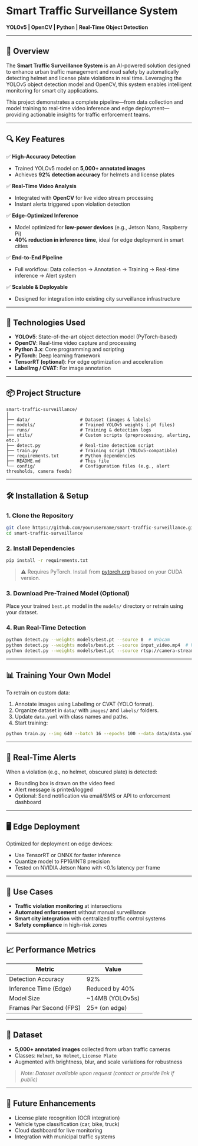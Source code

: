 # Smart Traffic Surveillance System  
**YOLOv5 | OpenCV | Python | Real-Time Object Detection**

---

## 🚀 Overview  
The **Smart Traffic Surveillance System** is an AI-powered solution designed to enhance urban traffic management and road safety by automatically detecting helmet and license plate violations in real time. Leveraging the YOLOv5 object detection model and OpenCV, this system enables intelligent monitoring for smart city applications.

This project demonstrates a complete pipeline—from data collection and model training to real-time video inference and edge deployment—providing actionable insights for traffic enforcement teams.

---

## 🔍 Key Features  
✅ **High-Accuracy Detection**  
- Trained YOLOv5 model on **5,000+ annotated images**  
- Achieves **92% detection accuracy** for helmets and license plates  

✅ **Real-Time Video Analysis**  
- Integrated with **OpenCV** for live video stream processing  
- Instant alerts triggered upon violation detection  

✅ **Edge-Optimized Inference**  
- Model optimized for **low-power devices** (e.g., Jetson Nano, Raspberry Pi)  
- **40% reduction in inference time**, ideal for edge deployment in smart cities  

✅ **End-to-End Pipeline**  
- Full workflow: Data collection → Annotation → Training → Real-time inference → Alert system  

✅ **Scalable & Deployable**  
- Designed for integration into existing city surveillance infrastructure  

---

## 🧰 Technologies Used  
- **YOLOv5**: State-of-the-art object detection model (PyTorch-based)  
- **OpenCV**: Real-time video capture and processing  
- **Python 3.x**: Core programming and scripting  
- **PyTorch**: Deep learning framework  
- **TensorRT (optional)**: For edge optimization and acceleration  
- **LabelImg / CVAT**: For image annotation  

---

## 📦 Project Structure  
```
smart-traffic-surveillance/
│
├── data/                   # Dataset (images & labels)
├── models/                 # Trained YOLOv5 weights (.pt files)
├── runs/                   # Training & detection logs
├── utils/                  # Custom scripts (preprocessing, alerting, etc.)
├── detect.py               # Real-time detection script
├── train.py                # Training script (YOLOv5-compatible)
├── requirements.txt        # Python dependencies
├── README.md               # This file
└── config/                 # Configuration files (e.g., alert thresholds, camera feeds)
```

---

## 🛠️ Installation & Setup  

### 1. Clone the Repository
```bash
git clone https://github.com/yourusername/smart-traffic-surveillance.git
cd smart-traffic-surveillance
```

### 2. Install Dependencies
```bash
pip install -r requirements.txt
```

> ⚠️ Requires PyTorch. Install from [pytorch.org](https://pytorch.org) based on your CUDA version.

### 3. Download Pre-Trained Model (Optional)
Place your trained `best.pt` model in the `models/` directory or retrain using your dataset.

### 4. Run Real-Time Detection
```bash
python detect.py --weights models/best.pt --source 0  # Webcam
python detect.py --weights models/best.pt --source input_video.mp4  # Video file
python detect.py --weights models/best.pt --source rtsp://camera-stream-url  # IP camera
```

---

## 📊 Training Your Own Model  
To retrain on custom data:

1. Annotate images using LabelImg or CVAT (YOLO format).
2. Organize dataset in `data/` with `images/` and `labels/` folders.
3. Update `data.yaml` with class names and paths.
4. Start training:
```bash
python train.py --img 640 --batch 16 --epochs 100 --data data/data.yaml --weights yolov5s.pt
```

---

## 📢 Real-Time Alerts  
When a violation (e.g., no helmet, obscured plate) is detected:
- Bounding box is drawn on the video feed
- Alert message is printed/logged
- Optional: Send notification via email/SMS or API to enforcement dashboard

---

## 🖥️ Edge Deployment  
Optimized for deployment on edge devices:
- Use TensorRT or ONNX for faster inference
- Quantize model to FP16/INT8 precision
- Tested on NVIDIA Jetson Nano with <0.1s latency per frame

---

## 🌆 Use Cases  
- **Traffic violation monitoring** at intersections  
- **Automated enforcement** without manual surveillance  
- **Smart city integration** with centralized traffic control systems  
- **Safety compliance** in high-risk zones  

---

## 📈 Performance Metrics  
| Metric                     | Value           |
|---------------------------|-----------------|
| Detection Accuracy        | 92%             |
| Inference Time (Edge)     | Reduced by 40%  |
| Model Size                | ~14MB (YOLOv5s) |
| Frames Per Second (FPS)   | 25+ (on edge)   |

---

## 📂 Dataset  
- **5,000+ annotated images** collected from urban traffic cameras  
- Classes: `Helmet`, `No Helmet`, `License Plate`  
- Augmented with brightness, blur, and scale variations for robustness  

> *Note: Dataset available upon request (contact or provide link if public)*

---

## 📢 Future Enhancements  
- License plate recognition (OCR integration)  
- Vehicle type classification (car, bike, truck)  
- Cloud dashboard for live monitoring  
- Integration with municipal traffic systems  


